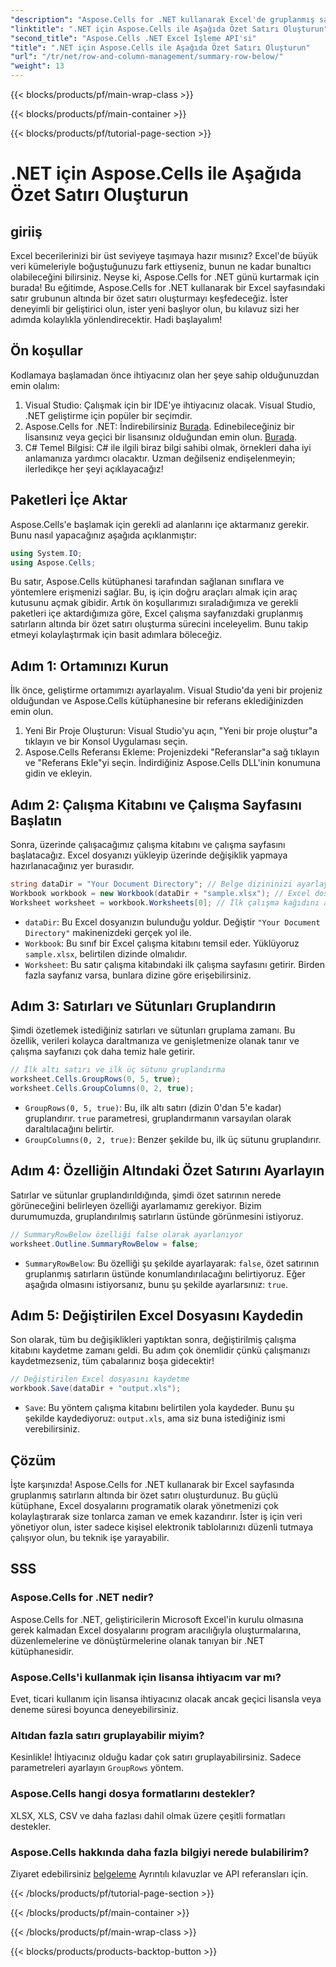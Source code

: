 ```yaml
---
"description": "Aspose.Cells for .NET kullanarak Excel'de gruplanmış satırların altında bir özet satırının nasıl oluşturulacağını öğrenin. Adım adım kılavuz dahildir."
"linktitle": ".NET için Aspose.Cells ile Aşağıda Özet Satırı Oluşturun"
"second_title": "Aspose.Cells .NET Excel İşleme API'si"
"title": ".NET için Aspose.Cells ile Aşağıda Özet Satırı Oluşturun"
"url": "/tr/net/row-and-column-management/summary-row-below/"
"weight": 13
---
```


{{< blocks/products/pf/main-wrap-class >}}

{{< blocks/products/pf/main-container >}}

{{< blocks/products/pf/tutorial-page-section >}}

# .NET için Aspose.Cells ile Aşağıda Özet Satırı Oluşturun

## giriiş
Excel becerilerinizi bir üst seviyeye taşımaya hazır mısınız? Excel'de büyük veri kümeleriyle boğuştuğunuzu fark ettiyseniz, bunun ne kadar bunaltıcı olabileceğini bilirsiniz. Neyse ki, Aspose.Cells for .NET günü kurtarmak için burada! Bu eğitimde, Aspose.Cells for .NET kullanarak bir Excel sayfasındaki satır grubunun altında bir özet satırı oluşturmayı keşfedeceğiz. İster deneyimli bir geliştirici olun, ister yeni başlıyor olun, bu kılavuz sizi her adımda kolaylıkla yönlendirecektir. Hadi başlayalım!
## Ön koşullar
Kodlamaya başlamadan önce ihtiyacınız olan her şeye sahip olduğunuzdan emin olalım:
1. Visual Studio: Çalışmak için bir IDE'ye ihtiyacınız olacak. Visual Studio, .NET geliştirme için popüler bir seçimdir.
2. Aspose.Cells for .NET: İndirebilirsiniz [Burada](https://releases.aspose.com/cells/net/). Edinebileceğiniz bir lisansınız veya geçici bir lisansınız olduğundan emin olun. [Burada](https://purchase.aspose.com/temporary-license/).
3. C# Temel Bilgisi: C# ile ilgili biraz bilgi sahibi olmak, örnekleri daha iyi anlamanıza yardımcı olacaktır. Uzman değilseniz endişelenmeyin; ilerledikçe her şeyi açıklayacağız!
## Paketleri İçe Aktar
Aspose.Cells'e başlamak için gerekli ad alanlarını içe aktarmanız gerekir. Bunu nasıl yapacağınız aşağıda açıklanmıştır:
```csharp
using System.IO;
using Aspose.Cells;
```
Bu satır, Aspose.Cells kütüphanesi tarafından sağlanan sınıflara ve yöntemlere erişmenizi sağlar. Bu, iş için doğru araçları almak için araç kutusunu açmak gibidir. 
Artık ön koşullarımızı sıraladığımıza ve gerekli paketleri içe aktardığımıza göre, Excel çalışma sayfanızdaki gruplanmış satırların altında bir özet satırı oluşturma sürecini inceleyelim. Bunu takip etmeyi kolaylaştırmak için basit adımlara böleceğiz.
## Adım 1: Ortamınızı Kurun
İlk önce, geliştirme ortamımızı ayarlayalım. Visual Studio'da yeni bir projeniz olduğundan ve Aspose.Cells kütüphanesine bir referans eklediğinizden emin olun.
1. Yeni Bir Proje Oluşturun: Visual Studio'yu açın, "Yeni bir proje oluştur"a tıklayın ve bir Konsol Uygulaması seçin.
2. Aspose.Cells Referansı Ekleme: Projenizdeki "Referanslar"a sağ tıklayın ve "Referans Ekle"yi seçin. İndirdiğiniz Aspose.Cells DLL'inin konumuna gidin ve ekleyin.
## Adım 2: Çalışma Kitabını ve Çalışma Sayfasını Başlatın
Sonra, üzerinde çalışacağımız çalışma kitabını ve çalışma sayfasını başlatacağız. Excel dosyanızı yükleyip üzerinde değişiklik yapmaya hazırlanacağınız yer burasıdır.
```csharp
string dataDir = "Your Document Directory"; // Belge dizininizi ayarlayın
Workbook workbook = new Workbook(dataDir + "sample.xlsx"); // Excel dosyanızı yükleyin
Worksheet worksheet = workbook.Worksheets[0]; // İlk çalışma kağıdını al
```
- `dataDir`: Bu Excel dosyanızın bulunduğu yoldur. Değiştir `"Your Document Directory"` makinenizdeki gerçek yol ile.
- `Workbook`: Bu sınıf bir Excel çalışma kitabını temsil eder. Yüklüyoruz `sample.xlsx`, belirtilen dizinde olmalıdır.
- `Worksheet`: Bu satır çalışma kitabındaki ilk çalışma sayfasını getirir. Birden fazla sayfanız varsa, bunlara dizine göre erişebilirsiniz.
## Adım 3: Satırları ve Sütunları Gruplandırın
Şimdi özetlemek istediğiniz satırları ve sütunları gruplama zamanı. Bu özellik, verileri kolayca daraltmanıza ve genişletmenize olanak tanır ve çalışma sayfanızı çok daha temiz hale getirir.
```csharp
// İlk altı satırı ve ilk üç sütunu gruplandırma
worksheet.Cells.GroupRows(0, 5, true);
worksheet.Cells.GroupColumns(0, 2, true);
```
- `GroupRows(0, 5, true)`: Bu, ilk altı satırı (dizin 0'dan 5'e kadar) gruplandırır. `true` parametresi, gruplandırmanın varsayılan olarak daraltılacağını belirtir.
- `GroupColumns(0, 2, true)`: Benzer şekilde bu, ilk üç sütunu gruplandırır.
## Adım 4: Özelliğin Altındaki Özet Satırını Ayarlayın
Satırlar ve sütunlar gruplandırıldığında, şimdi özet satırının nerede görüneceğini belirleyen özelliği ayarlamamız gerekiyor. Bizim durumumuzda, gruplandırılmış satırların üstünde görünmesini istiyoruz.
```csharp
// SummaryRowBelow özelliği false olarak ayarlanıyor
worksheet.Outline.SummaryRowBelow = false;
```
- `SummaryRowBelow`: Bu özelliği şu şekilde ayarlayarak: `false`, özet satırının gruplanmış satırların üstünde konumlandırılacağını belirtiyoruz. Eğer aşağıda olmasını istiyorsanız, bunu şu şekilde ayarlarsınız: `true`.
## Adım 5: Değiştirilen Excel Dosyasını Kaydedin
Son olarak, tüm bu değişiklikleri yaptıktan sonra, değiştirilmiş çalışma kitabını kaydetme zamanı geldi. Bu adım çok önemlidir çünkü çalışmanızı kaydetmezseniz, tüm çabalarınız boşa gidecektir!
```csharp
// Değiştirilen Excel dosyasını kaydetme
workbook.Save(dataDir + "output.xls");
```
- `Save`: Bu yöntem çalışma kitabını belirtilen yola kaydeder. Bunu şu şekilde kaydediyoruz: `output.xls`, ama siz buna istediğiniz ismi verebilirsiniz.
## Çözüm
İşte karşınızda! Aspose.Cells for .NET kullanarak bir Excel sayfasında gruplanmış satırların altında bir özet satırı oluşturdunuz. Bu güçlü kütüphane, Excel dosyalarını programatik olarak yönetmenizi çok kolaylaştırarak size tonlarca zaman ve emek kazandırır. İster iş için veri yönetiyor olun, ister sadece kişisel elektronik tablolarınızı düzenli tutmaya çalışıyor olun, bu teknik işe yarayabilir.
## SSS
### Aspose.Cells for .NET nedir?  
Aspose.Cells for .NET, geliştiricilerin Microsoft Excel'in kurulu olmasına gerek kalmadan Excel dosyalarını program aracılığıyla oluşturmalarına, düzenlemelerine ve dönüştürmelerine olanak tanıyan bir .NET kütüphanesidir.
### Aspose.Cells'i kullanmak için lisansa ihtiyacım var mı?  
Evet, ticari kullanım için lisansa ihtiyacınız olacak ancak geçici lisansla veya deneme süresi boyunca deneyebilirsiniz.
### Altıdan fazla satırı gruplayabilir miyim?  
Kesinlikle! İhtiyacınız olduğu kadar çok satırı gruplayabilirsiniz. Sadece parametreleri ayarlayın `GroupRows` yöntem.
### Aspose.Cells hangi dosya formatlarını destekler?  
XLSX, XLS, CSV ve daha fazlası dahil olmak üzere çeşitli formatları destekler.
### Aspose.Cells hakkında daha fazla bilgiyi nerede bulabilirim?  
Ziyaret edebilirsiniz [belgeleme](https://reference.aspose.com/cells/net/) Ayrıntılı kılavuzlar ve API referansları için.


{{< /blocks/products/pf/tutorial-page-section >}}

{{< /blocks/products/pf/main-container >}}

{{< /blocks/products/pf/main-wrap-class >}}

{{< blocks/products/products-backtop-button >}}